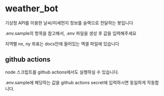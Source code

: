 # weather_bot

기상청 API를 이용한 날씨/미세먼지 정보를 슬랙으로 전달하는 봇입니다

.env.sample의 항목을 참고해서, .env 파일을 생성 후 값을 입력해주세요

지역별 nx, ny 좌표는 docs안에 들어있는 엑셀 파일에 있습니다

## github actions

node 스크립트를 github actions에서도 실행하실 수 있습니다.

.env.sample에 해당하는 값을 github actions secret에 입력하시면 동일하게 작동합니다.